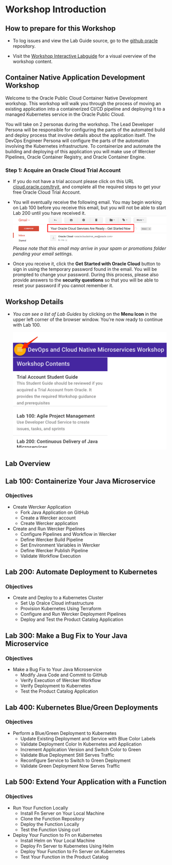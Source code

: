 # Workshop Introduction

## How to prepare for this Workshop

- To log issues and view the Lab Guide source, go to the [github oracle](https://github.com/oracle/learning-library/issues/new) repository.

- Visit the [Workshop Interactive Labguide](https://launch.oracle.com/?container-native-development) for a visual overview of the workshop content.

## Container Native Application Development Workshop

Welcome to the Oracle Public Cloud Container Native Development workshop. This workshop will walk you through the process of moving an existing application into a containerized CI/CD pipeline and deploying it to a managed Kubernetes service in the Oracle Public Cloud.

You will take on 2 personas during the workshop. The Lead Developer Persona will be responsible for configuring the parts of the automated build and deploy process that involve details about the application itself. The DevOps Engineer Persona will configure the parts of the automation involving the Kubernetes infrastructure. To containerize and automate the building and deploying of this application you will make use of Wercker Pipelines, Oracle Container Registry, and Oracle Container Engine.

### **Step 1**: Acquire an Oracle Cloud Trial Account

- If you do not have a trial account please click on this URL [cloud.oracle.com/tryit](http://cloud.oracle.com/tryit&intcmp=DeveloperInnovation-HOL-11NOV17), and complete all the required steps to get your free Oracle Cloud Trial Account.

- You will eventually receive the following email. You may begin working on Lab 100 before you receive this email, but you will not be able to start Lab 200 until you have received it.
![](images/oraclecode/code_9.png)
_Please note that this email may arrive in your spam or promotions folder pending your email settings._

- Once you receive it, click the **Get Started with Oracle Cloud** button to sign in using the temporary password found in the email. You will be prompted to change your password. During this process, please also provide answers to the **security questions** so that you will be able to reset your password if you cannot remember it.

## Workshop Details

- _You can see a list of Lab Guides_ by clicking on the **Menu Icon** in the upper left corner of the browser window. You're now ready to continue with Lab 100.

  ![](images/LabMenuIcon.png)

## Lab Overview

## Lab 100: Containerize Your Java Microservice

### Objectives

- Create Wercker Application
  - Fork Java Application on GitHub
  - Create a Wercker account
  - Create Wercker application
- Create and Run Wercker Pipelines
  - Configure Pipelines and Workflow in Wercker
  - Define Wercker Build Pipeline
  - Set Environment Variables in Wercker
  - Define Wercker Publish Pipeline
  - Validate Workflow Execution

## Lab 200: Automate Deployment to Kubernetes

### Objectives

- Create and Deploy to a Kubernetes Cluster
  - Set Up Oralce Cloud infrastructure
  - Provision Kubernetes Using Terraform
  - Configure and Run Wercker Deployment Pipelines
  - Deploy and Test the Product Catalog Application

## Lab 300: Make a Bug Fix to Your Java Microservice

### Objectives

- Make a Bug Fix to Your Java Microservice
  - Modify Java Code and Commit to GitHub
  - Verify Execution of Wercker Workflow
  - Verify Deployment to Kubernetes
  - Test the Product Catalog Application

## Lab 400: Kubernetes Blue/Green Deployments

### Objectives

- Perform a Blue/Green Deployment to Kubernetes
  - Update Existing Deployment and Service with Blue Color Labels
  - Validate Deployment Color In Kubernetes and Application
  - Increment Application Version and Switch Color to Green
  - Validate Blue Deployment Still Serves Traffic
  - Reconfigure Service to Switch to Green Deployment
  - Validate Green Deployment Now Serves Traffic

## Lab 500: Extend Your Application with a Function

### Objectives

- Run Your Function Locally
  - Install Fn Server on Your Local Machine
  - Clone the Function Repository
  - Deploy the Function Locally
  - Test the Function Using curl
- Deploy Your Function to Fn on Kubernetes
  - Install Helm on Your Local Machine
  - Deploy Fn Server to Kubernetes Using Helm
  - Deploy Your Function to Fn Server on Kubernetes
  - Test Your Function in the Product Catalog
